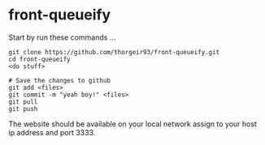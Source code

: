 # front-queueify

Start by run these commands ...
```
git clone https://github.com/thorgeir93/front-queueify.git
cd front-queueify
<do stuff>

# Save the changes to github
git add <files>
git commit -m "yeah boy!" <files>
git pull
git push
```

The website should be available on your local network assign to your host ip address and port 3333.
